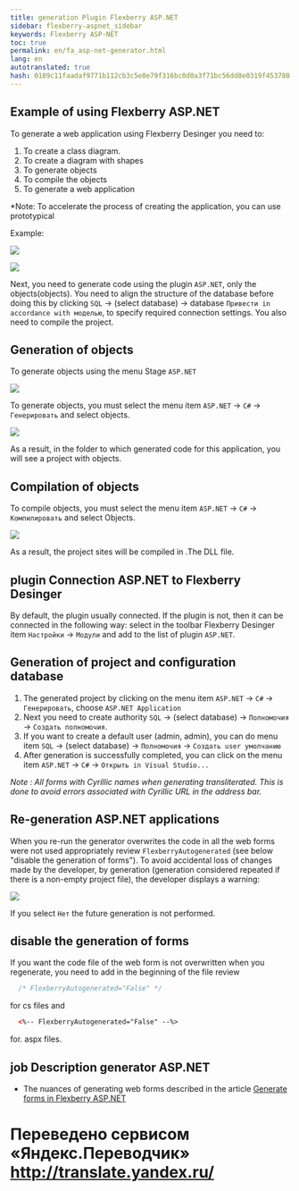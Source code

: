 ```yaml
--- 
title: generation Plugin Flexberry ASP.NET 
sidebar: flexberry-aspnet_sidebar 
keywords: Flexberry ASP-NET 
toc: true 
permalink: en/fa_asp-net-generator.html 
lang: en 
autotranslated: true 
hash: 0189c11faadaf9771b112cb3c5e0e79f316bc0d0a3f71bc56dd8e0319f453780 
--- 
```


## Example of using Flexberry ASP.NET 

To generate a web application using Flexberry Desinger you need to: 
1. To create a class diagram. 
2. To create a diagram with shapes 
3. To generate objects 
4. To compile the objects 
5. To generate a web application 

*Note: To accelerate the process of creating the application, you can use prototypical 

Example: 

![](/images/pages/products/flexberry-aspnet/aspnet/cat-object.png) 

![](/images/pages/products/flexberry-aspnet/aspnet/cat-form.png) 

Next, you need to generate code using the plugin `ASP.NET`, only the objects(objects). You need to align the structure of the database before doing this by clicking `SQL` -> (select database) -> database `Привести in accordance with моделью`, to specify required connection settings. You also need to compile the project. 

## Generation of objects 

To generate objects using the menu Stage `ASP.NET` 

![](/images/pages/products/flexberry-aspnet/genmenu.png) 

To generate objects, you must select the menu item `ASP.NET` -> `C#` -> `Генерировать` and select objects. 

![](/images/pages/products/flexberry-aspnet/gen-object-web.png) 

As a result, in the folder to which generated code for this application, you will see a project with objects. 

## Compilation of objects 

To compile objects, you must select the menu item `ASP.NET` -> `C#` -> `Компилировать` and select Objects. 

![](/images/pages/products/flexberry-aspnet/compilation-object-web.png) 

As a result, the project sites will be compiled in .The DLL file. 

## plugin Connection ASP.NET to Flexberry Desinger 

By default, the plugin usually connected. If the plugin is not, then it can be connected in the following way: select in the toolbar Flexberry Desinger item `Настройки` -> `Модули` and add to the list of plugin `ASP.NET`. 

## Generation of project and configuration database 

1. The generated project by clicking on the menu item `ASP.NET` -> `C#` -> `Генерировать`, choose `ASP.NET Application` 
2. Next you need to create authority `SQL` -> (select database) -> `Полномочия` -> `Создать полномочия`. 
3. If you want to create a default user (admin, admin), you can do menu item `SQL` -> (select database) -> `Полномочия` -> `Создать user умолчанию` 
4. After generation is successfully completed, you can click on the menu item `ASP.NET` -> `C#` -> `Открыть in Visual Studio...` 

*Note : All forms with Cyrillic names when generating transliterated. This is done to avoid errors associated with Cyrillic URL in the address bar.* 

## Re-generation ASP.NET applications 

When you re-run the generator overwrites the code in all the web forms were not used appropriately review `FlexberryAutogenerated` (see below "disable the generation of forms"). To avoid accidental loss of changes made by the developer, by generation (generation considered repeated if there is a non-empty project file), the developer displays a warning: 

![](/images/pages/products/flexberry-aspnet/aspnet/asp-genwarning.png) 

If you select `Нет` the future generation is not performed. 

## disable the generation of forms 

If you want the code file of the web form is not overwritten when you regenerate, you need to add in the beginning of the file review 

```csharp
  /* FlexberryAutogenerated="False" */ 
``` 

for cs files and 

```xml
  <%-- FlexberryAutogenerated="False" --%>
``` 
for. aspx files. 

## job Description generator ASP.NET 

* The nuances of generating web forms described in the article [Generate forms in Flexberry ASP.NET](fa_form-generation.html) 



 # Переведено сервисом «Яндекс.Переводчик» http://translate.yandex.ru/
